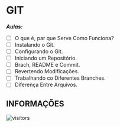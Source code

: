# GIT

***Aulas:***

- [ ] O que é, par que Serve Como Funciona?
- [ ] Instalando o Git.
- [ ] Configurando o Git.
- [ ] Iniciando um Repositório.
- [ ] Brach, README e Commit.
- [ ] Revertendo Modificações.
- [ ] Trabalhando co Diferentes Branches.
- [ ] Diferença Entre Arquivos.

## INFORMAÇÕES

![visitors](https://visitor-badge.glitch.me/badge?page_id=Devsgeeknerd.git-full-stack "Total de Visitas")
